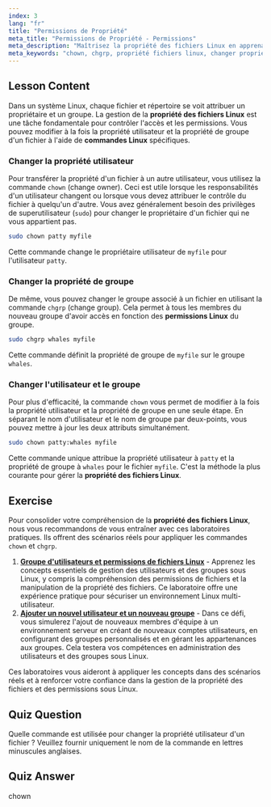 ```yaml
---
index: 3
lang: "fr"
title: "Permissions de Propriété"
meta_title: "Permissions de Propriété - Permissions"
meta_description: "Maîtrisez la propriété des fichiers Linux en apprenant à utiliser les commandes Linux chown et chgrp. Ce tutoriel Linux explique comment modifier la propriété utilisateur et groupe des fichiers, une compétence clé pour gérer les permissions Linux."
meta_keywords: "chown, chgrp, propriété fichiers linux, changer propriétaire fichier, changer groupe fichier, permissions linux, commandes linux, tutoriel linux, guide linux, propriété utilisateur, propriété groupe"
---
```


## Lesson Content

Dans un système Linux, chaque fichier et répertoire se voit attribuer un propriétaire et un groupe. La gestion de la **propriété des fichiers Linux** est une tâche fondamentale pour contrôler l'accès et les permissions. Vous pouvez modifier à la fois la propriété utilisateur et la propriété de groupe d'un fichier à l'aide de **commandes Linux** spécifiques.

### Changer la propriété utilisateur

Pour transférer la propriété d'un fichier à un autre utilisateur, vous utilisez la commande `chown` (change owner). Ceci est utile lorsque les responsabilités d'un utilisateur changent ou lorsque vous devez attribuer le contrôle du fichier à quelqu'un d'autre. Vous avez généralement besoin des privilèges de superutilisateur (`sudo`) pour changer le propriétaire d'un fichier qui ne vous appartient pas.

```bash
sudo chown patty myfile
```

Cette commande change le propriétaire utilisateur de `myfile` pour l'utilisateur `patty`.

### Changer la propriété de groupe

De même, vous pouvez changer le groupe associé à un fichier en utilisant la commande `chgrp` (change group). Cela permet à tous les membres du nouveau groupe d'avoir accès en fonction des **permissions Linux** du groupe.

```bash
sudo chgrp whales myfile
```

Cette commande définit la propriété de groupe de `myfile` sur le groupe `whales`.

### Changer l'utilisateur et le groupe

Pour plus d'efficacité, la commande `chown` vous permet de modifier à la fois la propriété utilisateur et la propriété de groupe en une seule étape. En séparant le nom d'utilisateur et le nom de groupe par deux-points, vous pouvez mettre à jour les deux attributs simultanément.

```bash
sudo chown patty:whales myfile
```

Cette commande unique attribue la propriété utilisateur à `patty` et la propriété de groupe à `whales` pour le fichier `myfile`. C'est la méthode la plus courante pour gérer la **propriété des fichiers Linux**.

## Exercise

Pour consolider votre compréhension de la **propriété des fichiers Linux**, nous vous recommandons de vous entraîner avec ces laboratoires pratiques. Ils offrent des scénarios réels pour appliquer les commandes `chown` et `chgrp`.

1. **[Groupe d'utilisateurs et permissions de fichiers Linux](https://labex.io/fr/labs/linux-linux-user-group-and-file-permissions-18002)** - Apprenez les concepts essentiels de gestion des utilisateurs et des groupes sous Linux, y compris la compréhension des permissions de fichiers et la manipulation de la propriété des fichiers. Ce laboratoire offre une expérience pratique pour sécuriser un environnement Linux multi-utilisateur.
2. **[Ajouter un nouvel utilisateur et un nouveau groupe](https://labex.io/fr/labs/linux-add-new-user-and-group-17987)** - Dans ce défi, vous simulerez l'ajout de nouveaux membres d'équipe à un environnement serveur en créant de nouveaux comptes utilisateurs, en configurant des groupes personnalisés et en gérant les appartenances aux groupes. Cela testera vos compétences en administration des utilisateurs et des groupes sous Linux.

Ces laboratoires vous aideront à appliquer les concepts dans des scénarios réels et à renforcer votre confiance dans la gestion de la propriété des fichiers et des permissions sous Linux.

## Quiz Question

Quelle commande est utilisée pour changer la propriété utilisateur d'un fichier ? Veuillez fournir uniquement le nom de la commande en lettres minuscules anglaises.

## Quiz Answer

chown
